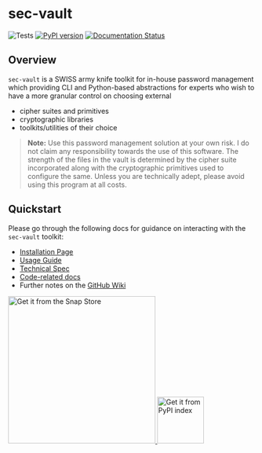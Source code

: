 # sec-vault
![Tests](https://github.com/siddharths2710/sec-vault/actions/workflows/python-package.yml/badge.svg)
[![PyPI version](https://badge.fury.io/py/sec-vault.svg)](https://badge.fury.io/py/sec-vault)
[![Documentation Status](http://img.shields.io/badge/docs-latest-brightgreen.svg)](https://sec-vault.readthedocs.io)
## Overview
`sec-vault` is a SWISS army knife toolkit for in-house password management which providing CLI and Python-based abstractions for experts 
who wish to have a more granular control on choosing external
- cipher suites and primitives
- cryptographic libraries 
- toolkits/utilities of their choice

> **Note:** Use this password management solution at your own risk. I do not claim any responsibility towards the use of this software.
> The strength of the files in the vault is determined by the cipher suite incorporated along with the cryptographic primitives used to configure
> the same. Unless you are technically adept, please avoid using this program at all costs.
> 

## Quickstart

Please go through the following docs for guidance on interacting with the `sec-vault` toolkit:
- [Installation Page](https://github.com/siddharths2710/sec-vault/wiki/Installation) 
- [Usage Guide](https://github.com/siddharths2710/sec-vault/wiki/Usage-Guide) 
- [Technical Spec](https://github.com/siddharths2710/sec-vault/wiki/Design-Document)
- [Code-related docs](https://sec-vault.readthedocs.io)
- Further notes on the [GitHub Wiki](https://github.com/siddharths2710/sec-vault/wiki)
<a href="https://snapcraft.io/sec-vault" title="Get it from the Snap Store">
            <img src="https://snapcraft.io/static/images/badges/en/snap-store-white.svg" alt="Get it from the Snap Store" width="300" />
</a>
<a href="https://pypi.org/project/sec-vault" title="Get it from PyPI index">
            <img src="https://miro.medium.com/max/100/1*ciPCmwyO6C79SLVU5Rj50w.jpeg" alt="Get it from PyPI index" width="95" />
</a>
